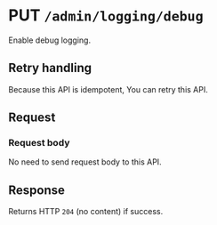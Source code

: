# PUT `/admin/logging/debug`

Enable debug logging.

## Retry handling

Because this API is idempotent, You can retry this API.

## Request

### Request body

No need to send request body to this API.

## Response

Returns HTTP `204` (no content) if success.
